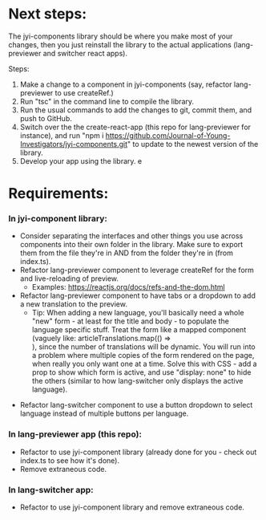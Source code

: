 # Next steps:
The jyi-components library should be where you make most of your changes, then you just reinstall the library to the actual applications (lang-previewer and switcher react apps).

Steps:
1. Make a change to a component in jyi-components (say, refactor lang-previewer to use createRef.)
2. Run "tsc" in the command line to compile the library.
3. Run the usual commands to add the changes to git, commit them, and push to GitHub.
4. Switch over the the create-react-app (this repo for lang-previewer for instance), and run "npm i https://github.com/Journal-of-Young-Investigators/jyi-components.git" to update to the newest version of the library.
5. Develop your app using the library.
e
# Requirements:

### In jyi-component library:
* Consider separating the interfaces and other things you use across components into their own folder in the library. Make sure to export them from the file they're in AND from the folder they're in (from index.ts).
* Refactor lang-previewer component to leverage createRef for the form and live-reloading of preview.
  * Examples: https://reactjs.org/docs/refs-and-the-dom.html
* Refactor lang-previewer component to have tabs or a dropdown to add a new translation to the preview.
  * Tip: When adding a new language, you'll basically need a whole "new" form - at least for the title and body - to populate the language specific stuff. Treat the form like a mapped component (vaguely like: articleTranslations.map(() => <Form>), since the number of translations will be dynamic. You will run into a problem where multiple copies of the form rendered on the page, when really you only want one at a time. Solve this with CSS - add a prop to show which form is active, and use "display: none" to hide the others (similar to how lang-switcher only displays the active language).
* Refactor lang-switcher component to use a button dropdown to select language instead of multiple buttons per language.

### In lang-previewer app (this repo):
* Refactor to use jyi-component library (already done for you - check out index.ts to see how it's done).
* Remove extraneous code.

### In lang-switcher app:
* Refactor to use jyi-component library and remove extraneous code.


